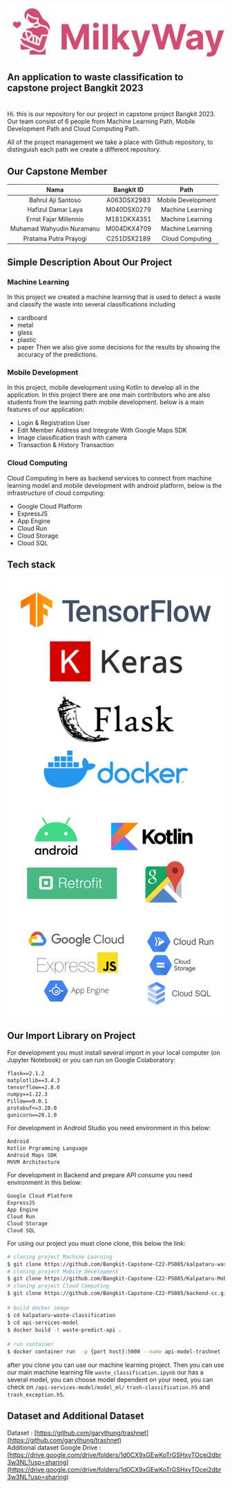 
![logo](https://github.com/MissterMan/milkyway-capstone/blob/main/assets/logo.png)
<h2>An application to waste classification to capstone project Bangkit 2023</h2>
<h1></h1>
<p>Hi. this is our repository for our project in capstone project Bangkit 2023. Our team consist of 6 people from Machine Learning Path, Mobile Development Path and Cloud Computing Path.

All of the project management we take a place with Github repository, to distinguish each path we create a different repository.</p>

## Our Capstone Member
|            Nama             |  Bangkit ID    |       Path         |
|:---------------------------:|:--------------:|:------------------:|
|Bahrul Aji Santoso           |  A063DSX2983   | Mobile Development |
|Hafizul Damar Laya           |  M040DSX0279   | Machine Learning   |
|Ernst Fajar Millennio        |  M181DKX4351   | Machine Learning   |
|Muhamad Wahyudin Nuramanu    |  M004DKX4709   | Machine Learning   |
|Pratama Putra Prayogi        |  C251DSX2189   | Cloud Computing    |


## Simple Description About Our Project
### Machine Learning
In this project we created a machine learning that is used to detect a waste and classify the waste into several classifications including 
- cardboard
- metal
- glass
- plastic
- paper 
Then we also give some decisions for the results by showing the accuracy of the predictions.

### Mobile Development 
In this project, mobile development using Kotlin to develop all in the application. In this project there are one main contributors who are also students from the learning path mobile development. below is a main features of our application:
- Login & Registration User
- Edit Member Address and Integrate With Google Maps SDK
- Image classification trash with camera
- Transaction & History Transaction

### Cloud Computing
Cloud Computing in here as backend services to connect from machine learning model and mobile development with android platform, below is the infrastructure of cloud computing:
- Google Cloud Platform
- ExpressJS
- App Engine
- Cloud Run
- Cloud Storage
- Cloud SQL


## Tech stack
![Machine Learning Infrastructure](https://raw.githubusercontent.com/Bangkit-Capstone-C22-PS085/kalpataru-waste-classification/master/assets/infrastructure.png)
![Mobile Development Infrastructure](https://raw.githubusercontent.com/Bangkit-Capstone-C22-PS085/.github/main/MD.png)
![Cloud Computing Infrastructure](https://raw.githubusercontent.com/Bangkit-Capstone-C22-PS085/.github/main/CC.png)


## Our Import Library on Project
For development you must install several import in your local computer (on Jupyter Notebook) or you can run on Google Colaboratory:
```text
flask==2.1.2
matplotlib==3.4.3
tensorflow==2.8.0
numpy==1.22.3
Pillow==9.0.1
protobuf<=3.20.0
gunicorn==20.1.0
```
For development in Android Studio you need environment in this below:
```
Android
Kotlin Prgramming Language
Android Maps SDK
MVVM Architecture
```

For development in Backend and prepare API consume you need environment in this below:
```
Google Cloud Platform
ExpressJS
App Engine
Cloud Run
Cloud Storage
Cloud SQL
```

For using our project you must clone clone, this below the link:
<br>

```bash
# cloning project Machine Learning
$ git clone https://github.com/Bangkit-Capstone-C22-PS085/kalpataru-waste-classification.git
# cloning project Mobile Development
$ git clone https://github.com/Bangkit-Capstone-C22-PS085/Kalpataru-Mobile.git
# cloning project Cloud Computing
$ git clone https://github.com/Bangkit-Capstone-C22-PS085/backend-cc.git

# build docker image
$ cd kalpataru-waste-classification
$ cd api-services-model
$ docker build -t waste-predict-api .

# run container
$ docker container run  -p {port host}:5000 --name api-model-trashnet
```

after you clone you can use our machine learning project. Then you can use our main machine learning file
`waste_classification.ipynb` our has a several model, you can choose model dependent on your need, you can check on `/api-services-model/model_ml/` `trash-classification.h5` and `trash_exception.h5`.

## Dataset and Additional Dataset
Dataset : [https://github.com/garythung/trashnet](https://github.com/garythung/trashnet)
<br>
Additional dataset Google Drive : [https://drive.google.com/drive/folders/1d0CX9xGEwKoTrGSHxyTOcei2dbr3w3NL?usp=sharing](https://drive.google.com/drive/folders/1d0CX9xGEwKoTrGSHxyTOcei2dbr3w3NL?usp=sharing)